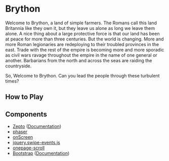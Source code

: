 # Brython

Welcome to Brython, a land of simple farmers. The Romans call this land Britannia like they own it, but they leave us alone as
long we leave them alone. A nice thing about a large protective force is that our land has been at peace for more than three
centuries. But the world is changing. More and more Roman legionaries are redeploying to their troubled provinces in the east.
Trade with the rest of the empire is becoming more and more sporadic as civil wars ravage throughout the empire in the name of
one general or another. Barbarians from the north and across the seas are raiding the countryside.

So, Welcome to Brython. Can you lead the people through these turbulent times?

## How to Play

## Components

* [Zepto](https://github.com/madrobby/zepto) ([Documentation](http://zeptojs.com))
* [phaser](https://github.com/photonstorm/phaser)
* [onScreen](https://github.com/silvestreh/onScreen)
* [jquery.swipe-events.js](https://github.com/eikes/jquery.swipe-events.js)
* [onepage-scroll](https://github.com/peachananr/onepage-scroll)
* [Bootstrap](https://github.com/twbs/bootstrap) ([Documentation](http://getbootstrap.com))
